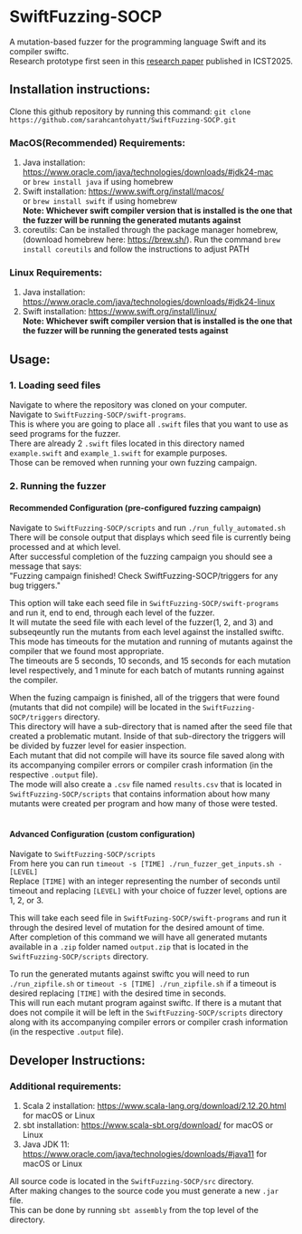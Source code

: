# SwiftFuzzing-SOCP
A mutation-based fuzzer for the programming language Swift and its compiler swiftc.  
Research prototype first seen in this [research paper](10.1109/icst62969.2025.10989032) published in ICST2025.

## Installation instructions:

Clone this github repository by running this command: `git clone https://github.com/sarahcantohyatt/SwiftFuzzing-SOCP.git`

### MacOS(Recommended) Requirements: 
1. Java installation: https://www.oracle.com/java/technologies/downloads/#jdk24-mac  
	 or `brew install java` if using homebrew  
2. Swift installation: https://www.swift.org/install/macos/  
	 or `brew install swift` if using homebrew  
	**Note: Whichever swift compiler version that is installed is the one that the fuzzer will be running the generated mutants against**
4. coreutils: Can be installed through the package manager homebrew, (download homebrew here: https://brew.sh/). Run the command `brew install coreutils` and follow the instructions to adjust PATH
	
### Linux Requirements:
1. Java installation: https://www.oracle.com/java/technologies/downloads/#jdk24-linux  
2. Swift installation: https://www.swift.org/install/linux/  
   **Note: Whichever swift compiler version that is installed is the one that the fuzzer will be running the generated tests against**


## Usage:
### 1. Loading seed files  
Navigate to where the repository was cloned on your computer.  
Navigate to `SwiftFuzzing-SOCP/swift-programs`.  
This is where you are going to place all `.swift` files that you want to use as seed programs for the fuzzer.  
There are already 2 `.swift` files located in this directory named `example.swift` and `example_1.swift` for example purposes.  
Those can be removed when running your own fuzzing campaign.  


### 2. Running the fuzzer 

#### Recommended Configuration (pre-configured fuzzing campaign)
Navigate to `SwiftFuzzing-SOCP/scripts` and run `./run_fully_automated.sh`  
There will be console output that displays which seed file is currently being processed and at which level.  
After successful completion of the fuzzing campaign you should see a message that says:  
"Fuzzing campaign finished! Check SwiftFuzzing-SOCP/triggers for any bug triggers."

This option will take each seed file in `SwiftFuzzing-SOCP/swift-programs` and run it, end to end, through each level of the fuzzer.  
It will mutate the seed file with each level of the fuzzer(1, 2, and 3) and subseqeuntly run the mutants from each level against the installed swiftc.  
This mode has timeouts for the mutation and running of mutants against the compiler that we found most appropriate.  
The timeouts are 5 seconds, 10 seconds, and 15 seconds for each mutation level respectively, and 1 minute for each batch of mutants running against the compiler.  

When the fuzing campaign is finished, all of the triggers that were found (mutants that did not compile) will be located in the `SwiftFuzzing-SOCP/triggers` directory.  
This directory will have a sub-directory that is named after the seed file that created a problematic mutant. Inside of that sub-directory the triggers will be divided by fuzzer level for easier inspection.  
Each mutant that did not compile will have its source file saved along with its accompanying compiler errors or compiler crash information (in the respective `.output` file).  
The mode will also create a `.csv` file named `results.csv` that is located in `SwiftFuzzing-SOCP/scripts` that contains information about how many mutants were created per program and how many of those were tested.<br> <br>


#### Advanced Configuration (custom configuration)
Navigate to `SwiftFuzzing-SOCP/scripts`  
From here you can run `timeout -s [TIME] ./run_fuzzer_get_inputs.sh -[LEVEL]`  
Replace `[TIME]` with an integer representing the number of seconds until timeout and replacing `[LEVEL]` with your choice of fuzzer level, options are 1, 2, or 3.  

This will take each seed file in `SwiftFuzing-SOCP/swift-programs` and run it through the desired level of mutation for the desired amount of time.  
After completion of this command we will have all generated mutants available in a `.zip` folder named `output.zip` that is located in the `SwiftFuzzing-SOCP/scripts` directory.  

To run the generated mutants against swiftc you will need to run `./run_zipfile.sh` or `timeout -s [TIME] ./run_zipfile.sh` if a timeout is desired replacing `[TIME]` with the desired time in seconds.  
This will run each mutant program against swiftc. If there is a mutant that does not compile it will be left in the `SwiftFuzzing-SOCP/scripts` directory along with its accompanying compiler errors or compiler crash information (in the respective `.output` file).


## Developer Instructions:

### Additional requirements:
1. Scala 2 installation: https://www.scala-lang.org/download/2.12.20.html for macOS or Linux  
2. sbt installation: https://www.scala-sbt.org/download/ for macOS or Linux  
3. Java JDK 11: https://www.oracle.com/java/technologies/downloads/#java11 for macOS or Linux  

All source code is located in the `SwiftFuzzing-SOCP/src` directory.  
After making changes to the source code you must generate a new `.jar` file.  
This can be done by running `sbt assembly` from the top level of the directory.  
